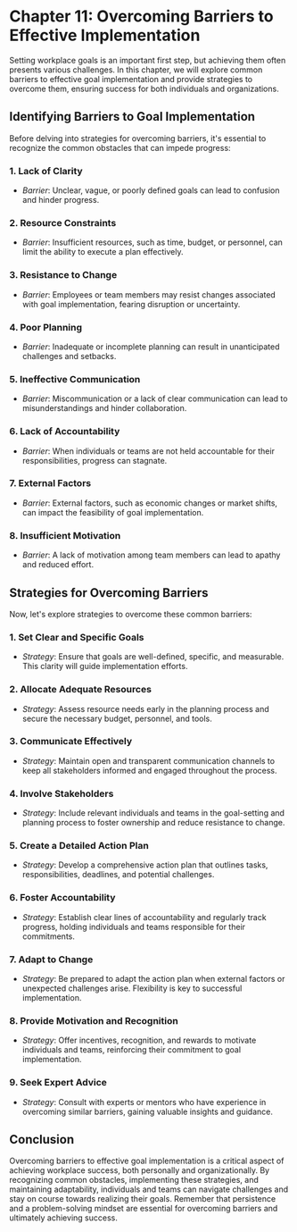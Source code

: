 Chapter 11: Overcoming Barriers to Effective Implementation
===========================================================

Setting workplace goals is an important first step, but achieving them often presents various challenges. In this chapter, we will explore common barriers to effective goal implementation and provide strategies to overcome them, ensuring success for both individuals and organizations.

Identifying Barriers to Goal Implementation
-------------------------------------------

Before delving into strategies for overcoming barriers, it's essential to recognize the common obstacles that can impede progress:

### 1. **Lack of Clarity**

* *Barrier*: Unclear, vague, or poorly defined goals can lead to confusion and hinder progress.

### 2. **Resource Constraints**

* *Barrier*: Insufficient resources, such as time, budget, or personnel, can limit the ability to execute a plan effectively.

### 3. **Resistance to Change**

* *Barrier*: Employees or team members may resist changes associated with goal implementation, fearing disruption or uncertainty.

### 4. **Poor Planning**

* *Barrier*: Inadequate or incomplete planning can result in unanticipated challenges and setbacks.

### 5. **Ineffective Communication**

* *Barrier*: Miscommunication or a lack of clear communication can lead to misunderstandings and hinder collaboration.

### 6. **Lack of Accountability**

* *Barrier*: When individuals or teams are not held accountable for their responsibilities, progress can stagnate.

### 7. **External Factors**

* *Barrier*: External factors, such as economic changes or market shifts, can impact the feasibility of goal implementation.

### 8. **Insufficient Motivation**

* *Barrier*: A lack of motivation among team members can lead to apathy and reduced effort.

Strategies for Overcoming Barriers
----------------------------------

Now, let's explore strategies to overcome these common barriers:

### 1. **Set Clear and Specific Goals**

* *Strategy*: Ensure that goals are well-defined, specific, and measurable. This clarity will guide implementation efforts.

### 2. **Allocate Adequate Resources**

* *Strategy*: Assess resource needs early in the planning process and secure the necessary budget, personnel, and tools.

### 3. **Communicate Effectively**

* *Strategy*: Maintain open and transparent communication channels to keep all stakeholders informed and engaged throughout the process.

### 4. **Involve Stakeholders**

* *Strategy*: Include relevant individuals and teams in the goal-setting and planning process to foster ownership and reduce resistance to change.

### 5. **Create a Detailed Action Plan**

* *Strategy*: Develop a comprehensive action plan that outlines tasks, responsibilities, deadlines, and potential challenges.

### 6. **Foster Accountability**

* *Strategy*: Establish clear lines of accountability and regularly track progress, holding individuals and teams responsible for their commitments.

### 7. **Adapt to Change**

* *Strategy*: Be prepared to adapt the action plan when external factors or unexpected challenges arise. Flexibility is key to successful implementation.

### 8. **Provide Motivation and Recognition**

* *Strategy*: Offer incentives, recognition, and rewards to motivate individuals and teams, reinforcing their commitment to goal implementation.

### 9. **Seek Expert Advice**

* *Strategy*: Consult with experts or mentors who have experience in overcoming similar barriers, gaining valuable insights and guidance.

Conclusion
----------

Overcoming barriers to effective goal implementation is a critical aspect of achieving workplace success, both personally and organizationally. By recognizing common obstacles, implementing these strategies, and maintaining adaptability, individuals and teams can navigate challenges and stay on course towards realizing their goals. Remember that persistence and a problem-solving mindset are essential for overcoming barriers and ultimately achieving success.

